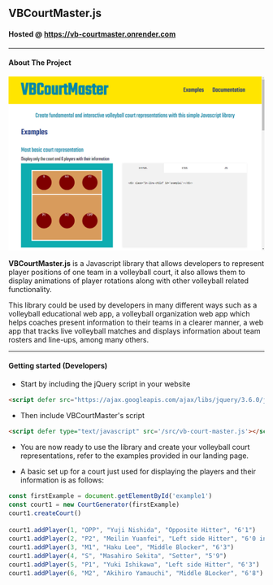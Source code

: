## VBCourtMaster.js

#### Hosted @ https://vb-courtmaster.onrender.com

---

#### About The Project

[![VBCourtMaster screenshot][main-screenshot]](https://vb-courtmaster.onrender.com)

**VBCourtMaster.js** is a Javascript library that allows developers to represent player positions of one team in a volleyball court, it also allows them to display animations of player rotations along with other
volleyball related functionality.

This library could be used by developers in many different ways such as a volleyball educational web app, a volleyball organization web app which helps coaches present information to their teams in a clearer manner, a web app that tracks live volleyball matches and displays information about team rosters and line-ups, among many others.


---

#### Getting started (Developers)

- Start by including the jQuery script in your website
```html
<script defer src="https://ajax.googleapis.com/ajax/libs/jquery/3.6.0/jquery.min.js"></script>
```                    
                
- Then include VBCourtMaster's script
```html
<script defer type="text/javascript" src='/src/vb-court-master.js'></script>
```                    
                
- You are now ready to use the library and create your volleyball court representations, refer to the examples provided in our landing page.

- A basic set up for a court just used for displaying the players and their information is as follows:
```js                    
const firstExample = document.getElementById('example1')
const court1 = new CourtGenerator(firstExample)
court1.createCourt()

court1.addPlayer(1, "OPP", "Yuji Nishida", "Opposite Hitter", "6'1")
court1.addPlayer(2, "P2", "Meilin Yuanfei", "Left side Hitter", "6'0 in heels")
court1.addPlayer(3, "M1", "Haku Lee", "Middle Blocker", "6'3")
court1.addPlayer(4, "S", "Masahiro Sekita", "Setter", "5'9")
court1.addPlayer(5, "P1", "Yuki Ishikawa", "Left side Hitter", "6'3")
court1.addPlayer(6, "M2", "Akihiro Yamauchi", "Middle BLocker", "6'8")
```


<!-- MARKDOWN LINKS & IMAGES -->
<!-- https://www.markdownguide.org/basic-syntax/#reference-style-links -->
[main-screenshot]: images/landing-screenshot.png